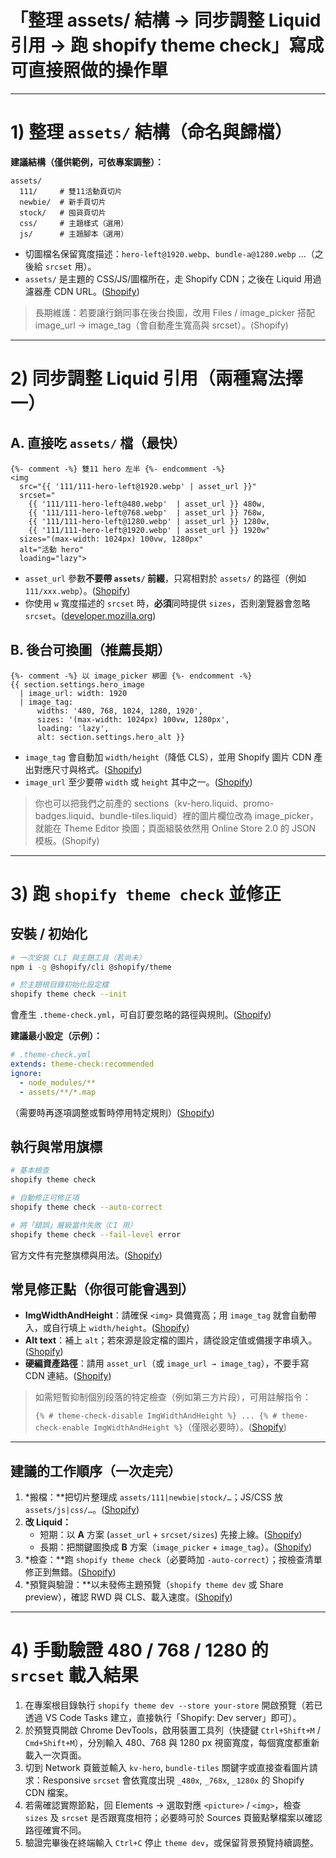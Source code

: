 # 「整理 assets/ 結構 → 同步調整 Liquid 引用 → 跑 shopify theme check」寫成可直接照做的操作單

---

# 1) 整理 `assets/` 結構（命名與歸檔）

**建議結構（僅供範例，可依專案調整）：**

```
assets/
  111/     # 雙11活動頁切片
  newbie/  # 新手頁切片
  stock/   # 囤貨頁切片
  css/     # 主題樣式（選用）
  js/      # 主題腳本（選用）

```

- 切圖檔名保留寬度描述：`hero-left@1920.webp`、`bundle-a@1280.webp` …（之後給 `srcset` 用）。
- `assets/` 是主題的 CSS/JS/圖檔所在，走 Shopify CDN；之後在 Liquid 用過濾器產 CDN URL。([Shopify](https://shopify.dev/docs/storefronts/themes/architecture?utm_source=chatgpt.com))

> 長期維護：若要讓行銷同事在後台換圖，改用 Files / image_picker 搭配 image_url → image_tag（會自動產生寬高與 srcset）。(Shopify)
> 

---

# 2) 同步調整 Liquid 引用（兩種寫法擇一）

## A. 直接吃 `assets/` 檔（最快）

```
{%- comment -%} 雙11 hero 左半 {%- endcomment -%}
<img
  src="{{ '111/111-hero-left@1920.webp' | asset_url }}"
  srcset="
    {{ '111/111-hero-left@480.webp'  | asset_url }} 480w,
    {{ '111/111-hero-left@768.webp'  | asset_url }} 768w,
    {{ '111/111-hero-left@1280.webp' | asset_url }} 1280w,
    {{ '111/111-hero-left@1920.webp' | asset_url }} 1920w"
  sizes="(max-width: 1024px) 100vw, 1280px"
  alt="活動 hero"
  loading="lazy">

```

- `asset_url` 參數**不要帶 `assets/` 前綴**，只寫相對於 `assets/` 的路徑（例如 `111/xxx.webp`）。([Shopify](https://shopify.dev/docs/api/liquid/filters/asset_url?utm_source=chatgpt.com))
- 你使用 `w` 寬度描述的 `srcset` 時，**必須**同時提供 `sizes`，否則瀏覽器會忽略 `srcset`。([developer.mozilla.org](https://developer.mozilla.org/en-US/docs/Web/API/HTMLImageElement/srcset?utm_source=chatgpt.com))

## B. 後台可換圖（推薦長期）

```
{%- comment -%} 以 image_picker 綁圖 {%- endcomment -%}
{{ section.settings.hero_image
  | image_url: width: 1920
  | image_tag:
      widths: '480, 768, 1024, 1280, 1920',
      sizes: '(max-width: 1024px) 100vw, 1280px',
      loading: 'lazy',
      alt: section.settings.hero_alt }}

```

- `image_tag` 會自動加 `width/height`（降低 CLS），並用 Shopify 圖片 CDN 產出對應尺寸與格式。([Shopify](https://shopify.dev/docs/api/liquid/filters/image_tag?utm_source=chatgpt.com))
- `image_url` 至少要帶 `width` 或 `height` 其中之一。([Shopify](https://shopify.dev/docs/api/liquid/filters/image_url?utm_source=chatgpt.com))

> 你也可以把我們之前產的 sections（kv-hero.liquid、promo-badges.liquid、bundle-tiles.liquid）裡的圖片欄位改為 image_picker，就能在 Theme Editor 換圖；頁面組裝依然用 Online Store 2.0 的 JSON 模板。(Shopify)
> 

---

# 3) 跑 `shopify theme check` 並修正

## 安裝 / 初始化

```bash
# 一次安裝 CLI 與主題工具（若尚未）
npm i -g @shopify/cli @shopify/theme

# 於主題根目錄初始化設定檔
shopify theme check --init

```

會產生 `.theme-check.yml`，可自訂要忽略的路徑與規則。([Shopify](https://shopify.dev/docs/storefronts/themes/tools/theme-check/commands?utm_source=chatgpt.com))

**建議最小設定（示例）：**

```yaml
# .theme-check.yml
extends: theme-check:recommended
ignore:
  - node_modules/**
  - assets/**/*.map

```

（需要時再逐項調整或暫時停用特定規則）([Shopify](https://shopify.dev/docs/storefronts/themes/tools/theme-check/configuration?utm_source=chatgpt.com))

## 執行與常用旗標

```bash
# 基本檢查
shopify theme check

# 自動修正可修正項
shopify theme check --auto-correct

# 將「錯誤」層級當作失敗（CI 用）
shopify theme check --fail-level error

```

官方文件有完整旗標與用法。([Shopify](https://shopify.dev/docs/storefronts/themes/tools/theme-check/commands?utm_source=chatgpt.com))

## 常見修正點（你很可能會遇到）

- **ImgWidthAndHeight**：請確保 `<img>` 具備寬高；用 `image_tag` 就會自動帶入，或自行填上 `width/height`。([Shopify](https://shopify.dev/docs/storefronts/themes/tools/theme-check/checks?utm_source=chatgpt.com))
- **Alt text**：補上 `alt`；若來源是設定檔的圖片，請從設定值或備援字串填入。([Shopify](https://shopify.dev/docs/storefronts/themes/tools/theme-check/checks?utm_source=chatgpt.com))
- **硬編資產路徑**：請用 `asset_url`（或 `image_url → image_tag`），不要手寫 CDN 連結。([Shopify](https://shopify.dev/docs/api/liquid/filters/asset_url?utm_source=chatgpt.com))

> 如需短暫抑制個別段落的特定檢查（例如第三方片段），可用註解指令：
> 
> 
> `{% # theme-check-disable ImgWidthAndHeight %} ... {% # theme-check-enable ImgWidthAndHeight %}`（僅限必要時）。([Shopify](https://shopify.dev/docs/storefronts/themes/tools/theme-check/configuration?utm_source=chatgpt.com))
> 

---

## 建議的工作順序（一次走完）

1. *搬檔：**把切片整理成 `assets/111|newbie|stock/…`；JS/CSS 放 `assets/js|css/…`。([Shopify](https://shopify.dev/docs/storefronts/themes/architecture?utm_source=chatgpt.com))
2. **改 Liquid：**
    - 短期：以 **A** 方案 (`asset_url` + `srcset/sizes`) 先接上線。([Shopify](https://shopify.dev/docs/api/liquid/filters/asset_url?utm_source=chatgpt.com))
    - 長期：把關鍵圖換成 **B** 方案（`image_picker` + `image_tag`）。([Shopify](https://shopify.dev/docs/api/liquid/filters/image_tag?utm_source=chatgpt.com))
3. *檢查：**跑 `shopify theme check`（必要時加 `-auto-correct`）；按檢查清單修正到無錯。([Shopify](https://shopify.dev/docs/storefronts/themes/tools/theme-check/commands?utm_source=chatgpt.com))
4. *預覽與驗證：**以未發佈主題預覽（`shopify theme dev` 或 Share preview），確認 RWD 與 CLS、載入速度。([Shopify](https://shopify.dev/docs/api/shopify-cli/theme?utm_source=chatgpt.com))

---

# 4) 手動驗證 480 / 768 / 1280 的 `srcset` 載入結果

1. 在專案根目錄執行 `shopify theme dev --store your-store` 開啟預覽（若已透過 VS Code Tasks 建立，直接執行「Shopify: Dev server」即可）。
2. 於預覽頁開啟 Chrome DevTools，啟用裝置工具列（快捷鍵 `Ctrl+Shift+M` / `Cmd+Shift+M`），分別輸入 480、768 與 1280 px 視窗寬度，每個寬度都重新載入一次頁面。
3. 切到 Network 頁籤並輸入 `kv-hero`, `bundle-tiles` 關鍵字或直接查看圖片請求：Responsive `srcset` 會依寬度出現 `_480x`, `_768x`, `_1280x` 的 Shopify CDN 檔案。
4. 若需確認實際節點，回 Elements → 選取對應 `<picture>` / `<img>`，檢查 `sizes` 及 `srcset` 是否跟寬度相符；必要時可於 Sources 頁籤點擊檔案以確認路徑確實不同。
5. 驗證完畢後在終端輸入 `Ctrl+C` 停止 `theme dev`，或保留背景預覽持續調整。
